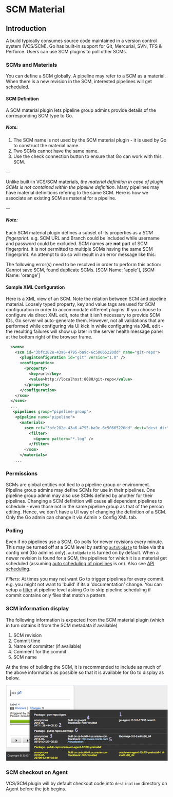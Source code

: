 # SCM Material

## Introduction

A build typically consumes source code maintained in a version control system (VCS/SCM). Go has built-in support for Git, Mercurial, SVN, TFS & Perforce. Users can use SCM plugins to poll other SCMs.

### SCMs and Materials

You can define a SCM globally. A pipeline may refer to a SCM as a material. When there is a new revision in the SCM, interested pipelines will get scheduled.

#### SCM Definition

A SCM material plugin lets pipeline group admins provide details of the corresponding SCM type to Go.

##### Note:

1.  The SCM name is not used by the SCM material plugin - it is used by Go to construct the material name.
2.  Two SCMs cannot have the same name.
3.  Use the check connection button to ensure that Go can work with this SCM.

--

Unlike built-in VCS/SCM materials, *the material definition in case of plugin SCMs is not contained within the pipeline definition*. Many pipelines may have material definitions refering to the same SCM. Here is how we associate an existing SCM as material for a pipeline.

--

##### Note:
Each SCM material plugin defines a subset of its properties as a *SCM fingerprint*. e.g. SCM URL and Branch could be included while username and password could be excluded. SCM names are **not** part of SCM fingerprint. It is not permitted to multiple SCMs having the same SCM fingerprint. An attempt to do so will result in an error message like this:

The following error(s) need to be resolved in order to perform this action:<br>
Cannot save SCM, found duplicate SCMs. [SCM Name: 'apple'], [SCM Name: 'orange']

#### Sample XML Configuration

Here is a XML view of an SCM. Note the relation between SCM and pipeline material. Loosely typed property, key and value tags are used for SCM configuration in order to accommodate different plugins. If you choose to configure via direct XML edit, note that it isn't necessary to provide SCM IDs, Go server wil auto-generate them. However, not all validations that are performed while configuring via UI kick in while configuring via XML edit - the resulting failures will show up later in the server health message panel at the bottom right of the browser frame.

```xml
  <scms>
    <scm id="3bfc282e-43a6-4795-ba9c-6c50665220dd" name="git-repo">
      <pluginConfiguration id="git" version="1.0" />
      <configuration>
        <property>
          <key>url</key>
          <value>http://localhost:8080/git-repo</value>
        </property>
      </configuration>
    </scm>
  </scms>
  ...
   <pipelines group="pipeline-group">
    <pipeline name="pipeline">
      <materials>
        <scm ref="3bfc282e-43a6-4795-ba9c-6c50665220dd" dest="dest_dir">
          <filter>
            <ignore pattern="*.log" />
          </filter>
        </scm>
      </materials>
    ...
```

### Permissions

SCMs are global entities not tied to a pipeline group or environment. Pipeline group admins may define SCMs for use in their pipelines. One pipeline group admin may also use SCMs defined by another for their pipelines. Changing a SCM definition will cause all dependent pipelines to schedule - even those not in the same pipeline group as that of the person editing. Hence, we don't have a UI way of changing the definition of a SCM. Only the Go admin can change it via Admin \> Config XML tab.

### Polling

Even if no pipelines use a SCM, Go polls for newer revisions every minute. This may be turned off at a SCM level by setting [`autoUpdate`](../configuration/configuration_reference.md#scm) to false via the config xml (Go admins only). `autoUpdate` is turned on by default. When a newer revision is found for a SCM, the pipelines for which it is a material get scheduled (assuming [auto scheduling of pipelines](../configuration/pipeline_scheduling.md) is on). Also see [API scheduling](../api/pipeline_api.md#key).

*Filters:* At times you may not want Go to trigger pipelines for every commit. e.g. you might not want to 'build' if its a 'documentation' change. You can setup a [filter](../configuration/configuration_reference.md#filter) at pipeline level asking Go to skip pipeline scheduling if commit contains only files that match a pattern.

### SCM information display

The following information is expected from the SCM material plugin (which in turn obtains it from the SCM metadata if available)

1.  SCM revision
2.  Commit time
3.  Name of committer (if available)
4.  Comment for the commit
5.  SCM name

At the time of building the SCM, it is recommended to include as much of the above information as possible so that it is available for Go to display as below.

![](../resources/images/package-changes.png)

### SCM checkout on Agent

VCS/SCM plugin will by default checkout code into `destination` directory on Agent before the job begins.
